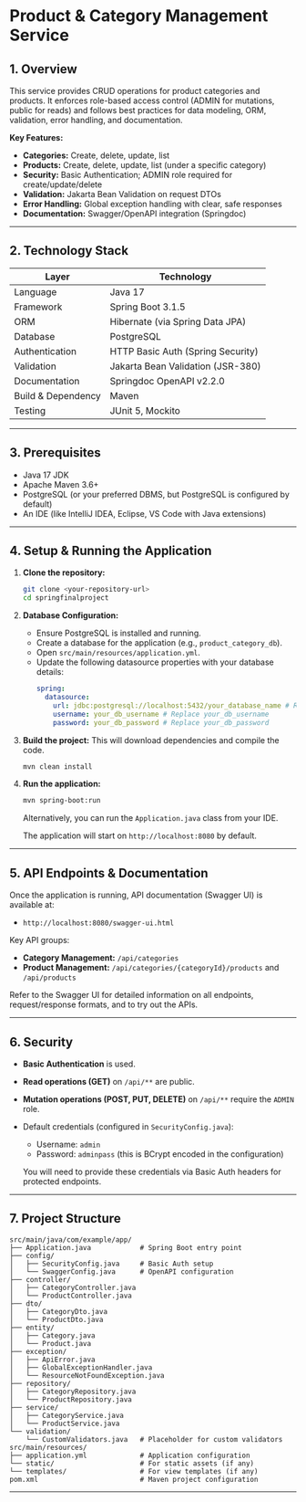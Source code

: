 # Product & Category Management Service

## 1. Overview

This service provides CRUD operations for product categories and products. It enforces role-based access control (ADMIN for mutations, public for reads) and follows best practices for data modeling, ORM, validation, error handling, and documentation.

**Key Features:**

*   **Categories:** Create, delete, update, list
*   **Products:** Create, delete, update, list (under a specific category)
*   **Security:** Basic Authentication; ADMIN role required for create/update/delete
*   **Validation:** Jakarta Bean Validation on request DTOs
*   **Error Handling:** Global exception handling with clear, safe responses
*   **Documentation:** Swagger/OpenAPI integration (Springdoc)

---

## 2. Technology Stack

| Layer              | Technology                            |
| ------------------ | ------------------------------------- |
| Language           | Java 17                               |
| Framework          | Spring Boot 3.1.5                     |
| ORM                | Hibernate (via Spring Data JPA)       |
| Database           | PostgreSQL                            |
| Authentication     | HTTP Basic Auth (Spring Security)     |
| Validation         | Jakarta Bean Validation (JSR-380)     |
| Documentation      | Springdoc OpenAPI v2.2.0                |
| Build & Dependency | Maven                                 |
| Testing            | JUnit 5, Mockito                      |

---

## 3. Prerequisites

*   Java 17 JDK
*   Apache Maven 3.6+
*   PostgreSQL (or your preferred DBMS, but PostgreSQL is configured by default)
*   An IDE (like IntelliJ IDEA, Eclipse, VS Code with Java extensions)

---

## 4. Setup & Running the Application

1.  **Clone the repository:**
    ```bash
    git clone <your-repository-url>
    cd springfinalproject
    ```

2.  **Database Configuration:**
    *   Ensure PostgreSQL is installed and running.
    *   Create a database for the application (e.g., `product_category_db`).
    *   Open `src/main/resources/application.yml`.
    *   Update the following datasource properties with your database details:
        ```yaml
        spring:
          datasource:
            url: jdbc:postgresql://localhost:5432/your_database_name # Replace your_database_name
            username: your_db_username # Replace your_db_username
            password: your_db_password # Replace your_db_password
        ```

3.  **Build the project:**
    This will download dependencies and compile the code.
    ```bash
    mvn clean install
    ```

4.  **Run the application:**
    ```bash
    mvn spring-boot:run
    ```
    Alternatively, you can run the `Application.java` class from your IDE.

    The application will start on `http://localhost:8080` by default.

---

## 5. API Endpoints & Documentation

Once the application is running, API documentation (Swagger UI) is available at:

*   `http://localhost:8080/swagger-ui.html`

Key API groups:
*   **Category Management:** `/api/categories`
*   **Product Management:** `/api/categories/{categoryId}/products` and `/api/products`

Refer to the Swagger UI for detailed information on all endpoints, request/response formats, and to try out the APIs.

---

## 6. Security

*   **Basic Authentication** is used.
*   **Read operations (GET)** on `/api/**` are public.
*   **Mutation operations (POST, PUT, DELETE)** on `/api/**` require the `ADMIN` role.
*   Default credentials (configured in `SecurityConfig.java`):
    *   Username: `admin`
    *   Password: `adminpass` (this is BCrypt encoded in the configuration)

    You will need to provide these credentials via Basic Auth headers for protected endpoints.

---

## 7. Project Structure

```
src/main/java/com/example/app/
├── Application.java            # Spring Boot entry point
├── config/
│   ├── SecurityConfig.java     # Basic Auth setup
│   └── SwaggerConfig.java      # OpenAPI configuration
├── controller/
│   ├── CategoryController.java
│   └── ProductController.java
├── dto/
│   ├── CategoryDto.java
│   └── ProductDto.java
├── entity/
│   ├── Category.java
│   └── Product.java
├── exception/
│   ├── ApiError.java
│   ├── GlobalExceptionHandler.java
│   └── ResourceNotFoundException.java
├── repository/
│   ├── CategoryRepository.java
│   └── ProductRepository.java
├── service/
│   ├── CategoryService.java
│   └── ProductService.java
└── validation/
    └── CustomValidators.java   # Placeholder for custom validators
src/main/resources/
├── application.yml             # Application configuration
└── static/                     # For static assets (if any)
└── templates/                  # For view templates (if any)
pom.xml                         # Maven project configuration
```

--- 